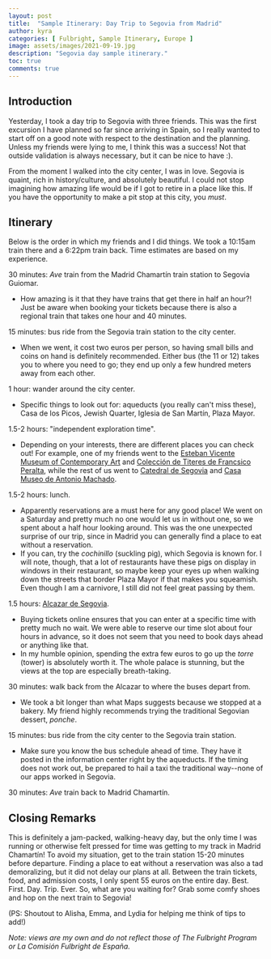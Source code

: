 ```yaml
---
layout: post
title:  "Sample Itinerary: Day Trip to Segovia from Madrid"
author: kyra
categories: [ Fulbright, Sample Itinerary, Europe ]
image: assets/images/2021-09-19.jpg
description: "Segovia day sample itinerary."
toc: true
comments: true
---
```


## Introduction

Yesterday, I took a day trip to Segovia with three friends. This was the first excursion I have planned so far since arriving in Spain, so I really wanted to start off on a good note with respect to the destination and the planning. Unless my friends were lying to me, I think this was a success! Not that outside validation is always necessary, but it can be nice to have :).

From the moment I walked into the city center, I was in love. Segovia is quaint, rich in history/culture, and absolutely beautiful. I could not stop imagining how amazing life would be if I got to retire in a place like this. If you have the opportunity to make a pit stop at this city, you _must_.

## Itinerary

Below is the order in which my friends and I did things. We took a 10:15am train there and a 6:22pm train back. Time estimates are based on my experience.

30 minutes: _Ave_ train from the Madrid Chamartín train station to Segovia Guiomar.
- How amazing is it that they have trains that get there in half an hour?! Just be aware when booking your tickets because there is also a regional train that takes one hour and 40 minutes.

15 minutes: bus ride from the Segovia train station to the city center.
- When we went, it cost two euros per person, so having small bills and coins on hand is definitely recommended. Either bus (the 11 or 12) takes you to where you need to go; they end up only a few hundred meters away from each other.

1 hour: wander around the city center.
- Specific things to look out for: aqueducts (you really can't miss these), Casa de los Picos, Jewish Quarter, Iglesia de San Martín, Plaza Mayor.

1.5-2 hours: "independent exploration time".
- Depending on your interests, there are different places you can check out! For example, one of my friends went to the [Esteban Vicente Museum of Contemporary Art](https://www.museoestebanvicente.es/es/inicio/) and [Colección de Titeres de Francsico Peralta](http://titeres.turismodesegovia.com/), while the rest of us went to [Catedral de Segovia](https://catedralsegovia.es/) and [Casa Museo de Antonio Machado](http://machado.turismodesegovia.com/es/casa-museo-de-antonio-machado).

1.5-2 hours: lunch.
- Apparently reservations are a must here for any good place! We went on a Saturday and pretty much no one would let us in without one, so we spent about a half hour looking around. This was the one unexpected surprise of our trip, since in Madrid you can generally find a place to eat without a reservation.
- If you can, try the _cochinillo_ (suckling pig), which Segovia is known for. I will note, though, that a lot of restaurants have these pigs on display in windows in their restaurant, so maybe keep your eyes up when walking down the streets that border Plaza Mayor if that makes you squeamish. Even though I am a carnivore, I still did not feel great passing by them.

1.5 hours: [Alcazar de Segovia](https://www.alcazardesegovia.com/).
- Buying tickets online ensures that you can enter at a specific time with pretty much no wait. We were able to reserve our time slot about four hours in advance, so it does not seem that you need to book days ahead or anything like that.
- In my humble opinion, spending the extra few euros to go up the _torre_ (tower) is absolutely worth it. The whole palace is stunning, but the views at the top are especially breath-taking.

30 minutes: walk back from the Alcazar to where the buses depart from.
- We took a bit longer than what Maps suggests because we stopped at a bakery. My friend highly recommends trying the traditional Segovian dessert, _ponche_.

15 minutes: bus ride from the city center to the Segovia train station.
- Make sure you know the bus schedule ahead of time. They have it posted in the information center right by the aqueducts. If the timing does not work out, be prepared to hail a taxi the traditional way--none of our apps worked in Segovia.

30 minutes: _Ave_ train back to Madrid Chamartín.

## Closing Remarks

This is definitely a jam-packed, walking-heavy day, but the only time I was running or otherwise felt pressed for time was getting to my track in Madrid Chamartín! To avoid my situation, get to the train station 15-20 minutes before departure. Finding a place to eat without a reservation was also a tad demoralizing, but it did not delay our plans at all. Between the train tickets, food, and admission costs, I only spent 55 euros on the entire day. Best. First. Day. Trip. Ever. So, what are you waiting for? Grab some comfy shoes and hop on the next train to Segovia!

(PS: Shoutout to Alisha, Emma, and Lydia for helping me think of tips to add!)

_Note: views are my own and do not reflect those of The Fulbright Program or La Comisión Fulbright de España._